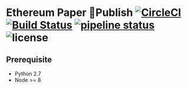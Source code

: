 # Ethereum Paper Publish [![CircleCI](https://circleci.com/gh/promer94/ethereum-simple-contract.svg?style=svg)](https://circleci.com/gh/promer94/ethereum-simple-contract) [![Build Status](https://travis-ci.com/promer94/Ethereum-Paper-Publish.svg?branch=master)](https://travis-ci.com/promer94/Ethereum-Paper-Publish) [![pipeline status](https://gitlab.com/yixuanxu94/Ethereum-Paper-Publish/badges/master/pipeline.svg)](https://gitlab.com/yixuanxu94/Ethereum-Paper-Publish/commits/master) ![license](https://badgen.now.sh/badge/license/MIT/blue)

## Prerequisite

- Python 2.7
- Node >= 8
